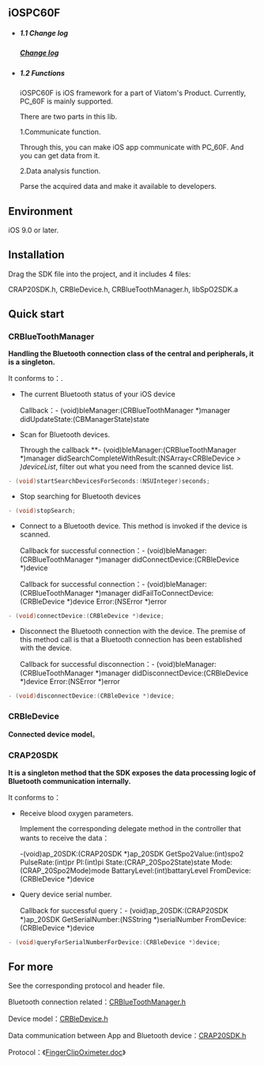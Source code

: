 ## iOSPC60F

- ##### 1.1 Change log

  ##### [Change log](https://github.com/viatom-dev/iOSPC60F/blob/main/ChangeLog.md)

- ##### 1.2 Functions

  iOSPC60F is iOS framework for a part of Viatom's Product. Currently, PC_60F is mainly supported.

  There are two parts in this lib.

  1.Communicate function.

  Through this, you can make iOS app communicate with PC_60F. And you can get data from it. 

  2.Data analysis function.

  Parse the acquired data and make it available to developers.

## Environment

  iOS 9.0 or later.

## Installation

Drag the SDK file into the project, and it includes 4 files:

CRAP20SDK.h, CRBleDevice.h, CRBlueToothManager.h, libSpO2SDK.a

## Quick start

### CRBlueToothManager

**Handling the Bluetooth connection class of the central and peripherals, it is a singleton.**

It conforms to：<CRBlueToothManagerDelegate>.

- The current Bluetooth status of your iOS device

  Callback：- (void)bleManager:(CRBlueToothManager *)manager didUpdateState:(CBManagerState)state

- Scan for Bluetooth devices.

  Through the callback **- (void)bleManager:(CRBlueToothManager *)manager didSearchCompleteWithResult:(NSArray<CRBleDevice *> *)deviceList**, filter out what you need from the scanned device list.

```objective-c
- (void)startSearchDevicesForSeconds:(NSUInteger)seconds;
```

- Stop searching for Bluetooth devices

```objective-c
- (void)stopSearch;
```

- Connect to a Bluetooth device. This method is invoked if the device is scanned.

  Callback for successful connection：- (void)bleManager:(CRBlueToothManager *)manager didConnectDevice:(CRBleDevice *)device

  Callback for successful connection：- (void)bleManager:(CRBlueToothManager *)manager didFailToConnectDevice:(CRBleDevice *)device Error:(NSError *)error

```objective-c
- (void)connectDevice:(CRBleDevice *)device;
```

- Disconnect the Bluetooth connection with the device. The premise of this method call is that a Bluetooth connection has been established with the device.

  Callback for successful disconnection：- (void)bleManager:(CRBlueToothManager *)manager didDisconnectDevice:(CRBleDevice *)device Error:(NSError *)error

```objective-c
- (void)disconnectDevice:(CRBleDevice *)device;
```

### CRBleDevice

**Connected device model**。

### CRAP20SDK

**It is a singleton method that the SDK exposes the data processing logic of Bluetooth communication internally.**

It conforms to：<CRAP20SDKDelegate>

- Receive blood oxygen parameters.

  Implement the corresponding delegate method in the controller that wants to receive the data：

  -(void)ap_20SDK:(CRAP20SDK *)ap_20SDK GetSpo2Value:(int)spo2 PulseRate:(int)pr PI:(int)pi State:(CRAP_20Spo2State)state Mode:(CRAP_20Spo2Mode)mode BattaryLevel:(int)battaryLevel FromDevice:(CRBleDevice *)device

- Query device serial number.

  Callback for successful query：- (void)ap_20SDK:(CRAP20SDK *)ap_20SDK GetSerialNumber:(NSString *)serialNumber FromDevice:(CRBleDevice *)device

```objective-c
- (void)queryForSerialNumberForDevice:(CRBleDevice *)device;
```

## For more

See the corresponding protocol and header file.

Bluetooth connection related：[CRBlueToothManager.h](https://github.com/viatom-dev/iOSPC60F/blob/main/PC-60F/PC-60F_zh/PC_60FDemo/PC_60ESDK/PC_60ESDK/CRBlueToothManager.h)

Device model：[CRBleDevice.h](https://github.com/viatom-dev/iOSPC60F/blob/main/PC-60F/PC-60F_zh/PC_60FDemo/PC_60ESDK/PC_60ESDK/CRBleDevice.h)

Data communication between App and Bluetooth device：[CRAP20SDK.h](https://github.com/viatom-dev/iOSPC60F/blob/main/PC-60F/PC-60F_zh/PC_60FDemo/PC_60ESDK/PC_60ESDK/CRAP20SDK.h)

Protocol：《[FingerClipOximeter.doc](https://github.com/viatom-dev/iOSPC60F/blob/main/PC-60F/PC-60F_en/FingerClipOximeter.doc)》



